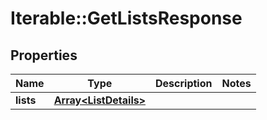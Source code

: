 # Iterable::GetListsResponse

## Properties
Name | Type | Description | Notes
------------ | ------------- | ------------- | -------------
**lists** | [**Array&lt;ListDetails&gt;**](ListDetails.md) |  | 

